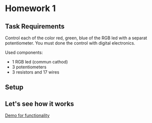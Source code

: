 # Homework 1

## Task Requirements
Control each of the color red, green, blue of the RGB led with a separat potentiometer.
You must done the control with digital electronics.

Used components:
 - 1 RGB led (commun cathod)
 - 3 potentiometers
 - 3 resistors and 17 wires

## Setup

## Let's see how it works

[Demo for functionality](https://youtu.be/H4BD-EdE3OM)